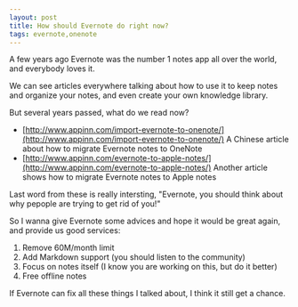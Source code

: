 ```yaml
---
layout: post
title: How should Evernote do right now?
tags: evernote,onenote
---
```


A few years ago Evernote was the number 1 notes app all over the world, and everybody loves it.

We can see articles everywhere talking about how to use it to keep notes and organize your notes, and even create your own knowledge library.

But several years passed, what do we read now?

- [http://www.appinn.com/import-evernote-to-onenote/](http://www.appinn.com/import-evernote-to-onenote/) A Chinese article about how to migrate Evernote notes to OneNote
- [http://www.appinn.com/evernote-to-apple-notes/](http://www.appinn.com/evernote-to-apple-notes/) Another article shows how to migrate Evernote notes to Apple notes

Last word from these is really intersting, "Evernote, you should think about why pepople are trying to get rid of you!"

So I wanna give Evernote some advices and hope it would be great again, and provide us good services:

1. Remove 60M/month limit
2. Add Markdown support (you should listen to the community)
3. Focus on notes itself (I know you are working on this, but do it better)
4. Free offline notes

If Evernote can fix all these things I talked about, I think it still get a chance.
